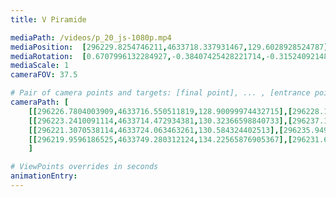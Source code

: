 ```yaml
---
title: V Piramide

mediaPath: /videos/p_20_js-1080p.mp4
mediaPosition:  [296229.8254746211,4633718.337931467,129.6028928524787]
mediaRotation:  [0.6707996132284927,-0.38407425428221714,-0.3152409214888981,0.5505797013229725]
mediaScale: 1
cameraFOV: 37.5

# Pair of camera points and targets: [final point], ... , [entrance point]
cameraPath: [
    [[296226.7804003909,4633716.550511819,128.90099974432715],[296228.1548047853,4633717.35726963,129.21780153611297]],
    [[296223.2410091114,4633714.472934381,130.32366598840733],[296237.1051352677,4633723.346178534,129.1828136248722]],
    [[296221.3070538114,4633724.063463261,130.584324402513],[296235.9494508538,4633716.626561983,128.98973723773395]],
    [[296219.9596186525,4633749.280312124,134.22565876905367],[296231.6080507242,4633737.792865025,132.08029413348106]]
    ]

# ViewPoints overrides in seconds
animationEntry:
---
```

